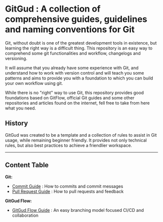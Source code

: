 # GitGud : A collection of comprehensive guides, guidelines and naming conventions for Git

Git, without doubt is one of the greatest development tools in existence, but learning the right way is a difficult thing. This repository is an easy way to comprehend some git functionalities and workflow, changelogs and versioning.

It will assume that you already have some experience with Git, and understand how to work with version control and will teach you some patterns and aims to provide you with a foundation to which you can build your own workflow using git.

While there is no "right" way to use Git, this repository provides good foundations based on GitFlow, official Git guides and some other repositories and articles found on the internet, fell free to take from here what you need.

## History

GitGud was created to be a template and a collection of rules to assist in Git usage, while remaining beginner friendly. It provides not only technical rules, but also best practices to achieve a friendlier workspace.

----

## Content Table

**Git:**

* [Commit Guide](Topics/Commit.md) : How to commits and commit messages
* [Pull Request Guide](Topics/Pull_Request.md) : How to pull requests and feedback

**GitGud Flow:**

* [GitGud Flow Guide](Flow/GitGud_Flow.md) : An easy branching model focused CI/CD and collaboration
